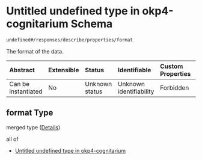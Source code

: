 # Untitled undefined type in okp4-cognitarium Schema

```txt
undefined#/responses/describe/properties/format
```

The format of the data.

| Abstract            | Extensible | Status         | Identifiable            | Custom Properties | Additional Properties | Access Restrictions | Defined In                                                                     |
| :------------------ | :--------- | :------------- | :---------------------- | :---------------- | :-------------------- | :------------------ | :----------------------------------------------------------------------------- |
| Can be instantiated | No         | Unknown status | Unknown identifiability | Forbidden         | Allowed               | none                | [okp4-cognitarium.json\*](schema/okp4-cognitarium.json "open original schema") |

## format Type

merged type ([Details](okp4-cognitarium-responses-describeresponse-properties-format.md))

all of

* [Untitled undefined type in okp4-cognitarium](okp4-cognitarium-responses-describeresponse-properties-format-allof-0.md "check type definition")

